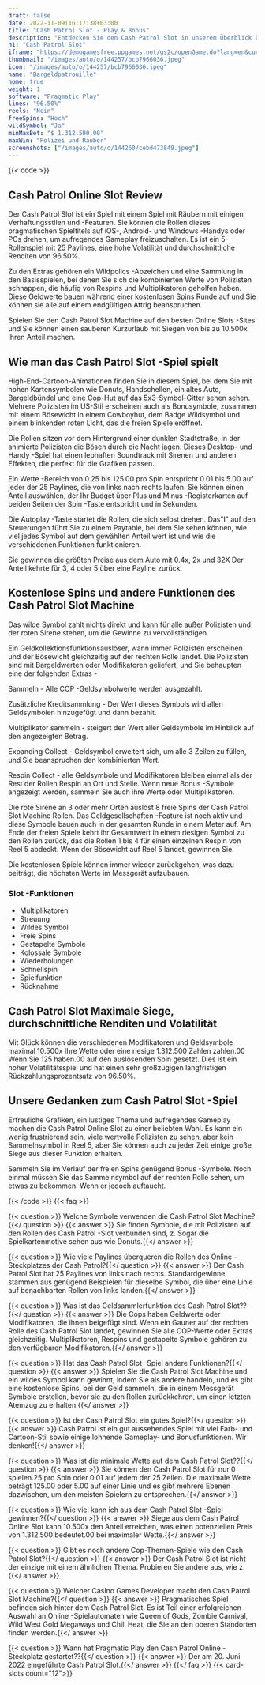 ```yaml
---
draft: false
date: 2022-11-09T16:17:38+03:00
title: "Cash Patrol Slot - Play & Bonus"
description: "Entdecken Sie den Cash Patrol Slot in unserem Überblick über das Gameplay und die Merkmale dieses Krimi-Spiels. Wir sehen auch, wo wir mit dem besten Casino -Bonus spielen können."
h1: "Cash Patrol Slot"
iframe: "https://demogamesfree.ppgames.net/gs2c/openGame.do?lang=en&cur=EUR&jurisdictionID=MT&gameSymbol=vs25copsrobbers&websiteUrl=https%3A%2F%2Fwww.socialtournaments.com"
thumbnail: "/images/auto/o/144257/bcb7966036.jpeg"
icon: "/images/auto/o/144257/bcb7966036.jpeg"
name: "Bargeldpatrouille"
home: true
weight: 1
software: "Pragmatic Play"
lines: "96.50%"
reels: "Nein"
freeSpins: "Hoch"
wildSymbol: "Ja"
minMaxBet: "$ 1.312.500.00"
maxWin: "Polizei und Räuber"
screenshots: ["/images/auto/o/144260/cebd473849.jpeg"]
---
```


{{< code >}}<h2>Cash Patrol Online Slot Review</h2><p>Der Cash Patrol Slot ist ein Spiel mit einem Spiel mit Räubern mit einigen Verhaftungsstilen und -Featuren. Sie können die Rollen dieses pragmatischen Spieltitels auf iOS-, Android- und Windows -Handys oder PCs drehen, um aufregendes Gameplay freizuschalten. Es ist ein 5-Rollenspiel mit 25 Paylines, eine hohe Volatilität und durchschnittliche Renditen von 96.50%.</p><p>Zu den Extras gehören ein Wildpolics -Abzeichen und eine Sammlung in den Basisspielen, bei denen Sie sich die kombinierten Werte von Polizisten schnappen, die häufig von Respins und Multiplikatoren geholfen haben. Diese Geldwerte bauen während einer kostenlosen Spins Runde auf und Sie können sie alle auf einem endgültigen Attrig beanspruchen.</p><p>Spielen Sie den Cash Patrol Slot Machine auf den besten Online Slots -Sites und Sie können einen sauberen Kurzurlaub mit Siegen von bis zu 10.500x Ihren Anteil machen.</p><h2>Wie man das Cash Patrol Slot -Spiel spielt</h2><p>High-End-Cartoon-Animationen finden Sie in diesem Spiel, bei dem Sie mit hohen Kartensymbolen wie Donuts, Handschellen, ein altes Auto, Bargeldbündel und eine Cop-Hut auf das 5x3-Symbol-Gitter sehen sehen. Mehrere Polizisten im US-Stil erscheinen auch als Bonusymbole, zusammen mit einem Bösewicht in einem Cowboyhut, dem Badge Wildsymbol und einem blinkenden roten Licht, das die freien Spiele eröffnet.</p><p>Die Rollen sitzen vor dem Hintergrund einer dunklen Stadtstraße, in der animierte Polizisten die Bösen durch die Nacht jagen. Dieses Desktop- und Handy -Spiel hat einen lebhaften Soundtrack mit Sirenen und anderen Effekten, die perfekt für die Grafiken passen.</p><p>Ein Wette -Bereich von 0.25 bis 125.00 pro Spin entspricht 0.01 bis 5.00 auf jeder der 25 Paylines, die von links nach rechts laufen. Sie können einen Anteil auswählen, der Ihr Budget über Plus und Minus -Registerkarten auf beiden Seiten der Spin -Taste entspricht und in Sekunden.</p><p>Die Autoplay -Taste startet die Rollen, die sich selbst drehen. Das"I" auf den Steuerungen führt Sie zu einem Paytable, bei dem Sie sehen können, wie viel jedes Symbol auf dem gewählten Anteil wert ist und wie die verschiedenen Funktionen funktionieren.</p><p>Sie gewinnen die größten Preise aus dem Auto mit 0.4x, 2x und 32X Der Anteil kehrte für 3, 4 oder 5 über eine Payline zurück.</p><h2>Kostenlose Spins und andere Funktionen des Cash Patrol Slot Machine</h2><p>Das wilde Symbol zahlt nichts direkt und kann für alle außer Polizisten und der roten Sirene stehen, um die Gewinne zu vervollständigen.</p><p>Ein Geldkollektionsfunktionsauslöser, wann immer Polizisten erscheinen und der Bösewicht gleichzeitig auf der rechten Rolle landet. Die Polizisten sind mit Bargeldwerten oder Modifikatoren geliefert, und Sie behaupten eine der folgenden Extras -</p><p>Sammeln - Alle COP -Geldsymbolwerte werden ausgezahlt.</p><p>Zusätzliche Kreditsammlung - Der Wert dieses Symbols wird allen Geldsymbolen hinzugefügt und dann bezahlt.</p><p>Multiplikator sammeln - steigert den Wert aller Geldsymbole im Hinblick auf den angezeigten Betrag.</p><p>Expanding Collect - Geldsymbol erweitert sich, um alle 3 Zeilen zu füllen, und Sie beanspruchen den kombinierten Wert.</p><p>Respin Collect - alle Geldsymbole und Modifikatoren bleiben einmal als der Rest der Rollen Respin an Ort und Stelle. Wenn neue Bonus -Symbole angezeigt werden, sammeln Sie auch ihre Werte oder Multiplikatoren.</p><p>Die rote Sirene an 3 oder mehr Orten auslöst 8 freie Spins der Cash Patrol Slot Machine Rollen. Das Geldgesellschaften -Feature ist noch aktiv und diese Symbole bauen auch in der gesamten Runde in einem Meter auf. Am Ende der freien Spiele kehrt ihr Gesamtwert in einem riesigen Symbol zu den Rollen zurück, das die Rollen 1 bis 4 für einen einzelnen Respin von Reel 5 abdeckt. Wenn der Bösewicht auf Reel 5 landet, gewinnen Sie.</p><p>Die kostenlosen Spiele können immer wieder zurückgehen, was dazu beiträgt, die höchsten Werte im Messgerät aufzubauen.</p><h3>
Slot -Funktionen</h3><ul>
<li></span>
Multiplikatoren</li>
<li></span>
Streuung</li>
<li></span>
Wildes Symbol</li>
<li></span>
Freie Spins</li>
<li></span>
Gestapelte Symbole</li>
<li></span>
Kolossale Symbole</li>
<li></span>
Wiederholungen</li>
<li></span>
Schnellspin</li>
<li></span>
Spielfunktion</li>
<li></span>
Rücknahme</li></ul><h2>Cash Patrol Slot Maximale Siege, durchschnittliche Renditen und Volatilität</h2><p>Mit Glück können die verschiedenen Modifikatoren und Geldsymbole maximal 10.500x Ihre Wette oder eine riesige 1.312.500 Zahlen zahlen.00 Wenn Sie 125 haben.00 auf den auslösenden Spin gesetzt. Dies ist ein hoher Volatilitätsspiel und hat einen sehr großzügigen langfristigen Rückzahlungsprozentsatz von 96.50%.</p><h2>Unsere Gedanken zum Cash Patrol Slot -Spiel</h2><p>Erfreuliche Grafiken, ein lustiges Thema und aufregendes Gameplay machen die Cash Patrol Online Slot zu einer beliebten Wahl. Es kann ein wenig frustrierend sein, viele wertvolle Polizisten zu sehen, aber kein Sammelnsymbol in Reel 5, aber Sie können auch zu jeder Zeit einige große Siege aus dieser Funktion erhalten.</p><p>Sammeln Sie im Verlauf der freien Spins genügend Bonus -Symbole. Noch einmal müssen Sie das Sammelnsymbol auf der rechten Rolle sehen, um etwas zu bekommen. Wenn er jedoch auftaucht.</p>
{{< /code >}}
{{< faq >}}

{{< question >}} Welche Symbole verwenden die Cash Patrol Slot Machine?{{</ question >}}
{{< answer >}} Sie finden Symbole, die mit Polizisten auf den Rollen des Cash Patrol -Slot verbunden sind, z. Sogar die Spielkartenmotive sehen aus wie Donuts.{{</ answer >}}

{{< question >}} Wie viele Paylines überqueren die Rollen des Online -Steckplatzes der Cash Patrol?{{</ question >}}
{{< answer >}} Der Cash Patrol Slot hat 25 Paylines von links nach rechts. Standardgewinne stammen aus genügend Beispielen für dieselbe Symbol, die über eine Linie auf benachbarten Rollen von links landen.{{</ answer >}}

{{< question >}} Was ist das Geldsammlerfunktion des Cash Patrol Slot??{{</ question >}}
{{< answer >}} Die Cops haben Geldwerte oder Modifikatoren, die ihnen beigefügt sind. Wenn ein Gauner auf der rechten Rolle des Cash Patrol Slot landet, gewinnen Sie alle COP-Werte oder Extras gleichzeitig. Multiplikatoren, Respins und gestapelte Symbole gehören zu den verfügbaren Modifikatoren.{{</ answer >}}

{{< question >}} Hat das Cash Patrol Slot -Spiel andere Funktionen?{{</ question >}}
{{< answer >}} Spielen Sie die Cash Patrol Slot Machine und ein wildes Symbol kann gewinnt, indem Sie als andere handeln, und es gibt eine kostenlose Spins, bei der Geld sammeln, die in einem Messgerät Symbole erstellen, bevor sie zu den Rollen zurückkehren, um einen letzten Atemzug zu erhalten.{{</ answer >}}

{{< question >}} Ist der Cash Patrol Slot ein gutes Spiel?{{</ question >}}
{{< answer >}} Cash Patrol ist ein gut aussehendes Spiel mit viel Farb- und Cartoon-Stil sowie einige lohnende Gameplay- und Bonusfunktionen. Wir denken!{{</ answer >}}

{{< question >}} Was ist die minimale Wette auf dem Cash Patrol Slot??{{</ question >}}
{{< answer >}} Sie können den Cash Patrol Slot für nur 0 spielen.25 pro Spin oder 0.01 auf jedem der 25 Zeilen. Die maximale Wette beträgt 125.00 oder 5.00 auf einer Linie und es gibt mehrere Ebenen dazwischen, um den meisten Spielern zu entsprechen.{{</ answer >}}

{{< question >}} Wie viel kann ich aus dem Cash Patrol Slot -Spiel gewinnen?{{</ question >}}
{{< answer >}} Siege aus dem Cash Patrol Online Slot kann 10.500x den Anteil erreichen, was einen potenziellen Preis von 1.312.500 bedeutet.00 bei maximaler Wette.{{</ answer >}}

{{< question >}} Gibt es noch andere Cop-Themen-Spiele wie den Cash Patrol Slot?{{</ question >}}
{{< answer >}} Der Cash Patrol Slot ist nicht der einzige mit einem ähnlichen Thema. Probieren Sie andere aus, wie z.{{</ answer >}}

{{< question >}} Welcher Casino Games Developer macht den Cash Patrol Slot Machine?{{</ question >}}
{{< answer >}} Pragmatisches Spiel befinden sich hinter dem Cash Patrol Slot. Es ist Teil einer erfolgreichen Auswahl an Online -Spielautomaten wie Queen of Gods, Zombie Carnival, Wild West Gold Megaways und Chili Heat, die Sie an den oberen Standorten finden werden.{{</ answer >}}

{{< question >}} Wann hat Pragmatic Play den Cash Patrol Online -Steckplatz gestartet??{{</ question >}}
{{< answer >}} Der am 20. Juni 2022 eingeführte Cash Patrol Slot.{{</ answer >}}
{{</ faq >}}
{{< card-slots count="12">}}
